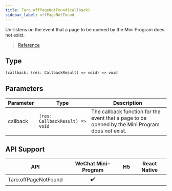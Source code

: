 ```yaml
---
title: Taro.offPageNotFound(callback)
sidebar_label: offPageNotFound
---
```


Un-listens on the event that a page to be opened by the Mini Program does not exist.

> [Reference](https://developers.weixin.qq.com/miniprogram/en/dev/api/base/app/app-event/wx.offPageNotFound.html)

## Type

```tsx
(callback: (res: CallbackResult) => void) => void
```

## Parameters

<table>
  <thead>
    <tr>
      <th>Parameter</th>
      <th>Type</th>
      <th>Description</th>
    </tr>
  </thead>
  <tbody>
    <tr>
      <td>callback</td>
      <td><code>(res: CallbackResult) =&gt; void</code></td>
      <td>The callback function for the event that a page to be opened by the Mini Program does not exist.</td>
    </tr>
  </tbody>
</table>

## API Support

| API | WeChat Mini-Program | H5 | React Native |
| :---: | :---: | :---: | :---: |
| Taro.offPageNotFound | ✔️ |  |  |
